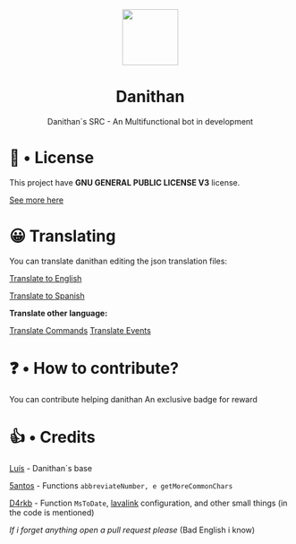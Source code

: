 <div align="center">
<img src="https://developer.danithan.tk/img/danithan.png" width=100>
<h1>Danithan</h1>
 Danithan´s SRC - An Multifunctional bot in development
</div>

# 🍕 • License
This project have **GNU GENERAL PUBLIC LICENSE V3** license.

[See more here](https://github.com/Danithan/DanithanBot/blob/master/LICENSE)  

# 😀 Translating
You can translate danithan editing the json translation files:

[Translate to English](https://github.com/CanasDev/Danithan/tree/master/src/lang/en)

[Translate to Spanish](https://github.com/CanasDev/Danithan/tree/master/src/lang/es)

**Translate other language:**

[Translate Commands](https://github.com/CanasDev/Danithan/tree/master/src/lang/base_commands.txt)
[Translate Events](https://github.com/CanasDev/Danithan/tree/master/src/lang/base_events.txt)

# ❓ • How to contribute?
You can contribute helping danithan
An exclusive badge for reward


# 👍 • Credits
[Luís](https://github.com/MrSannyY) - Danithan´s base

[5antos](https://github.com/5antos) - Functions `abbreviateNumber, e getMoreCommonChars`

[D4rkb](https://github.com/davidffa) - Function `MsToDate`, [lavalink](https://www.notion.so/Heroku-Lavalink-35a42e309e84419b9958f77bd9e7359f) configuration, and other small things (in the code is mentioned)

_If i forget anything open a pull request please_
(Bad English i know)
